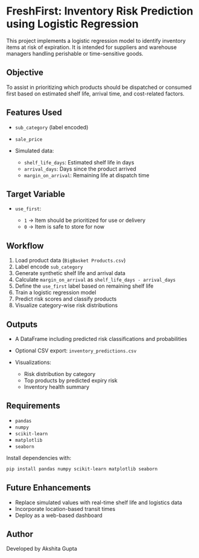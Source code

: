 # FreshFirst: Inventory Risk Prediction using Logistic Regression

This project implements a logistic regression model to identify inventory items at risk of expiration. It is intended for suppliers and warehouse managers handling perishable or time-sensitive goods.

## Objective

To assist in prioritizing which products should be dispatched or consumed first based on estimated shelf life, arrival time, and cost-related factors.

## Features Used

* `sub_category` (label encoded)
* `sale_price`
* Simulated data:

  * `shelf_life_days`: Estimated shelf life in days
  * `arrival_days`: Days since the product arrived
  * `margin_on_arrival`: Remaining life at dispatch time

## Target Variable

* `use_first`:

  * `1` → Item should be prioritized for use or delivery
  * `0` → Item is safe to store for now

## Workflow

1. Load product data (`BigBasket Products.csv`)
2. Label encode `sub_category`
3. Generate synthetic shelf life and arrival data
4. Calculate `margin_on_arrival` as `shelf_life_days - arrival_days`
5. Define the `use_first` label based on remaining shelf life
6. Train a logistic regression model
7. Predict risk scores and classify products
8. Visualize category-wise risk distributions

## Outputs

* A DataFrame including predicted risk classifications and probabilities
* Optional CSV export: `inventory_predictions.csv`
* Visualizations:

  * Risk distribution by category
  * Top products by predicted expiry risk
  * Inventory health summary

## Requirements

* `pandas`
* `numpy`
* `scikit-learn`
* `matplotlib`
* `seaborn`

Install dependencies with:

```bash
pip install pandas numpy scikit-learn matplotlib seaborn
```

## Future Enhancements

* Replace simulated values with real-time shelf life and logistics data
* Incorporate location-based transit times
* Deploy as a web-based dashboard

## Author

Developed by Akshita Gupta
